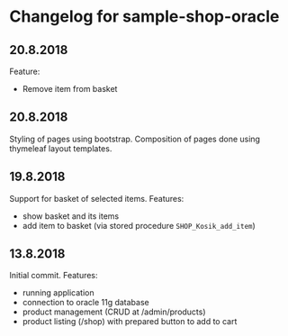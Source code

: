 Changelog for sample-shop-oracle
================================

## 20.8.2018
Feature:
- Remove item from basket

## 20.8.2018
Styling of pages using bootstrap.
Composition of pages done using thymeleaf layout templates.

## 19.8.2018
Support for basket of selected items.
Features:
- show basket and its items
- add item to basket (via stored procedure `SHOP_Kosik_add_item`)

## 13.8.2018
Initial commit.
Features:
- running application
- connection to oracle 11g database
- product management (CRUD at /admin/products)
- product listing (/shop) with prepared button to add to cart
